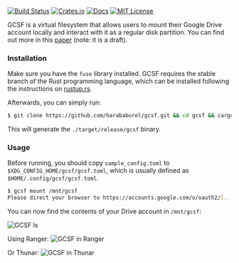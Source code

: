 [![Build Status](https://travis-ci.org/harababurel/gcsf.svg?branch=master)](https://travis-ci.org/harababurel/gcsf)
[![Crates.io](http://meritbadge.herokuapp.com/gcsf)](https://crates.io/crates/gcsf)
[![Docs](https://docs.rs/gcsf/badge.svg)](https://docs.rs/gcsf/0.1.3/gcsf/)
[![MIT License](http://img.shields.io/badge/license-MIT-blue.svg?style=flat)](https://github.com/harababurel/gcsf/blob/master/LICENSE)

GCSF is a virtual filesystem that allows users to mount their Google Drive account locally and interact with it as a regular disk partition. You can find out more in this [paper](https://sergiu.ml/~sergiu/thesis.pdf) (note: it is a draft).
### Installation

Make sure you have the `fuse` library installed. GCSF requires the stable branch of the Rust programming language, which can be installed following the instructions on [rustup.rs](https://rustup.rs).

Afterwards, you can simply run:

```bash
$ git clone https://github.com/harababurel/gcsf.git && cd gcsf && cargo build --release
```

This will generate the `./target/release/gcsf` binary.

### Usage

Before running, you should copy `sample_config.toml` to `$XDG_CONFIG_HOME/gcsf/gcsf.toml`, which is usually defined as `$HOME/.config/gcsf/gcsf.toml`.

```bash
$ gcsf mount /mnt/gcsf
Please direct your browser to https://accounts.google.com/o/oauth2/[...], follow the instructions and enter the code displayed here:
```

You can now find the contents of your Drive account in `/mnt/gcsf`:

![GCSF ls](https://i.imgur.com/jdFIu5Y.png)

Using Ranger:
![GCSF in Ranger](https://i.imgur.com/BuS9BDD.png)

Or Thunar:
![GCSF in Thunar](https://i.imgur.com/9JSDqez.jpg)
